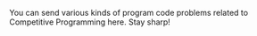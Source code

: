 You can send various kinds of program code problems related to Competitive Programming here. Stay sharp!